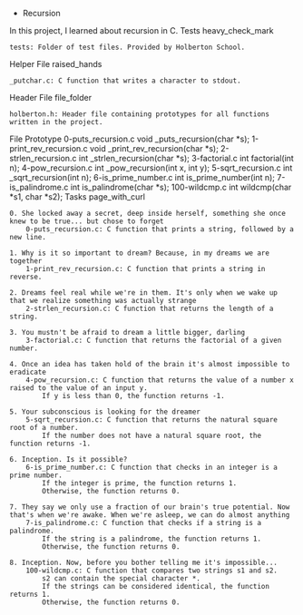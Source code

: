  - Recursion

In this project, I learned about recursion in C.
Tests heavy_check_mark

    tests: Folder of test files. Provided by Holberton School.

Helper File raised_hands

    _putchar.c: C function that writes a character to stdout.

Header File file_folder

    holberton.h: Header file containing prototypes for all functions written in the project.

File 	Prototype
0-puts_recursion.c 	void _puts_recursion(char *s);
1-print_rev_recursion.c 	void _print_rev_recursion(char *s);
2-strlen_recursion.c 	int _strlen_recursion(char *s);
3-factorial.c 	int factorial(int n);
4-pow_recursion.c 	int _pow_recursion(int x, int y);
5-sqrt_recursion.c 	int _sqrt_recursion(int n);
6-is_prime_number.c 	int is_prime_number(int n);
7-is_palindrome.c 	int is_palindrome(char *s);
100-wildcmp.c 	int wildcmp(char *s1, char *s2);
Tasks page_with_curl

    0. She locked away a secret, deep inside herself, something she once knew to be true... but chose to forget
        0-puts_recursion.c: C function that prints a string, followed by a new line.

    1. Why is it so important to dream? Because, in my dreams we are together
        1-print_rev_recursion.c: C function that prints a string in reverse.

    2. Dreams feel real while we're in them. It's only when we wake up that we realize something was actually strange
        2-strlen_recursion.c: C function that returns the length of a string.

    3. You mustn't be afraid to dream a little bigger, darling
        3-factorial.c: C function that returns the factorial of a given number.

    4. Once an idea has taken hold of the brain it's almost impossible to eradicate
        4-pow_recursion.c: C function that returns the value of a number x raised to the value of an input y.
            If y is less than 0, the function returns -1.

    5. Your subconscious is looking for the dreamer
        5-sqrt_recursion.c: C function that returns the natural square root of a number.
            If the number does not have a natural square root, the function returns -1.

    6. Inception. Is it possible?
        6-is_prime_number.c: C function that checks in an integer is a prime number.
            If the integer is prime, the function returns 1.
            Otherwise, the function returns 0.

    7. They say we only use a fraction of our brain's true potential. Now that's when we're awake. When we're asleep, we can do almost anything
        7-is_palindrome.c: C function that checks if a string is a palindrome.
            If the string is a palindrome, the function returns 1.
            Otherwise, the function returns 0.

    8. Inception. Now, before you bother telling me it's impossible...
        100-wildcmp.c: C function that compares two strings s1 and s2.
            s2 can contain the special character *.
            If the strings can be considered identical, the function returns 1.
            Otherwise, the function returns 0.

